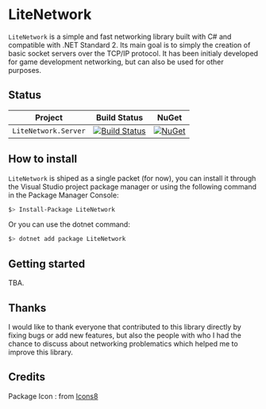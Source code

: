 # LiteNetwork

`LiteNetwork` is a simple and fast networking library built with C# and compatible with .NET Standard 2. Its main goal is to simply the creation of basic socket servers over the TCP/IP protocol.
It has been initialy developed for game development networking, but can also be used for other purposes.

## Status

| Project            | Build Status | NuGet |
|--------------------|--------------|-------|
| `LiteNetwork.Server` | [![Build Status](https://dev.azure.com/eastrall/LiteNetwork/_apis/build/status/Eastrall.LiteNetwork?branchName=main)](https://dev.azure.com/eastrall/LiteNetwork/_build/latest?definitionId=4&branchName=main) | [![NuGet](https://img.shields.io/nuget/v/LiteNetwork.Server.svg)](https://www.nuget.org/packages/LiteNetwork.Server/) |


## How to install

`LiteNetwork` is shiped as a single packet (for now), you can install it through the Visual Studio project package manager or using the following command in the Package Manager Console:

```sh
$> Install-Package LiteNetwork
```

Or you can use the dotnet command:

```sh
$> dotnet add package LiteNetwork
```

## Getting started

TBA.

## Thanks

I would like to thank everyone that contributed to this library directly by fixing bugs or add new features, but also the people with who I had the chance to discuss about networking problematics which helped me to improve this library.

## Credits

Package Icon : from [Icons8](https://icons8.com/)
